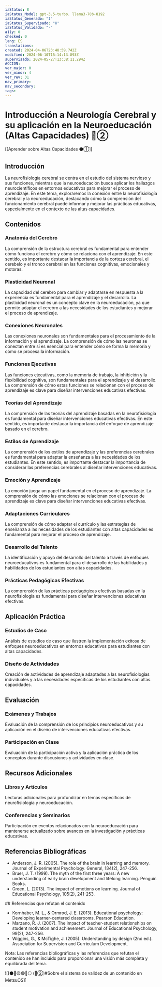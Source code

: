 ```yaml
---
iaStatus: 8
iaStatus_Model: gpt-3.5-turbo, llama3-70b-8192
iaStatus_Generado: "I"
iaStatus_Supervisado: "H"
iaStatus_Validado: "-"
a11y: 0
checked: 0
lang: ES
translations: 
created: 2024-04-06T23:48:59.742Z
modified: 2024-06-10T15:14:13.893Z
supervisado: 2024-05-27T13:38:11.294Z
ACCION: 
ver_major: 0
ver_minor: 4
ver_rev: 31
nav_primary: 
nav_secondary: 
tags:
---
```

# Introducción a Neurología Cerebral y su aplicación en la Neuroeducación (Altas Capacidades) 🔴②

[[Aprender sobre Altas Capacidades ⚫①]]

## Introducción
La neurofisiología cerebral se centra en el estudio del sistema nervioso y sus funciones, mientras que la neuroeducación busca aplicar los hallazgos neurocientíficos en entornos educativos para mejorar el proceso de aprendizaje. En este tema, exploraremos la conexión entre la neurofisiología cerebral y la neuroeducación, destacando cómo la comprensión del funcionamiento cerebral puede informar y mejorar las prácticas educativas, especialmente en el contexto de las altas capacidades.

## Contenidos
### Anatomía del Cerebro

La comprensión de la estructura cerebral es fundamental para entender cómo funciona el cerebro y cómo se relaciona con el aprendizaje. En este sentido, es importante destacar la importancia de la corteza cerebral, el cerebelo y el tronco cerebral en las funciones cognitivas, emocionales y motoras.

### Plasticidad Neuronal

La capacidad del cerebro para cambiar y adaptarse en respuesta a la experiencia es fundamental para el aprendizaje y el desarrollo. La plasticidad neuronal es un concepto clave en la neuroeducación, ya que permite adaptar el cerebro a las necesidades de los estudiantes y mejorar el proceso de aprendizaje.

### Conexiones Neuronales

Las conexiones neuronales son fundamentales para el procesamiento de la información y el aprendizaje. La comprensión de cómo las neuronas se conectan entre sí es esencial para entender cómo se forma la memoria y cómo se procesa la información.

### Funciones Ejecutivas

Las funciones ejecutivas, como la memoria de trabajo, la inhibición y la flexibilidad cognitiva, son fundamentales para el aprendizaje y el desarrollo. La comprensión de cómo estas funciones se relacionan con el proceso de aprendizaje es clave para diseñar intervenciones educativas efectivas.

### Teorías del Aprendizaje

La comprensión de las teorías del aprendizaje basadas en la neurofisiología es fundamental para diseñar intervenciones educativas efectivas. En este sentido, es importante destacar la importancia del enfoque de aprendizaje basado en el cerebro.

### Estilos de Aprendizaje

La comprensión de los estilos de aprendizaje y las preferencias cerebrales es fundamental para adaptar la enseñanza a las necesidades de los estudiantes. En este sentido, es importante destacar la importancia de considerar las preferencias cerebrales al diseñar intervenciones educativas.

### Emoción y Aprendizaje

La emoción juega un papel fundamental en el proceso de aprendizaje. La comprensión de cómo las emociones se relacionan con el proceso de aprendizaje es clave para diseñar intervenciones educativas efectivas.

### Adaptaciones Curriculares

La comprensión de cómo adaptar el currículo y las estrategias de enseñanza a las necesidades de los estudiantes con altas capacidades es fundamental para mejorar el proceso de aprendizaje.

### Desarrollo del Talento

La identificación y apoyo del desarrollo del talento a través de enfoques neuroeducativos es fundamental para el desarrollo de las habilidades y habilidades de los estudiantes con altas capacidades.

### Prácticas Pedagógicas Efectivas

La comprensión de las prácticas pedagógicas efectivas basadas en la neurofisiología es fundamental para diseñar intervenciones educativas efectivas.

## Aplicación Práctica
### Estudios de Caso

Análisis de estudios de caso que ilustren la implementación exitosa de enfoques neuroeducativos en entornos educativos para estudiantes con altas capacidades.

### Diseño de Actividades

Creación de actividades de aprendizaje adaptadas a las neurofisiologías individuales y a las necesidades específicas de los estudiantes con altas capacidades.

## Evaluación
### Exámenes y Trabajos

Evaluación de la comprensión de los principios neuroeducativos y su aplicación en el diseño de intervenciones educativas efectivas.

### Participación en Clase

Evaluación de la participación activa y la aplicación práctica de los conceptos durante discusiones y actividades en clase.

## Recursos Adicionales
### Libros y Artículos

Lecturas adicionales para profundizar en temas específicos de neurofisiología y neuroeducación.

### Conferencias y Seminarios

Participación en eventos relacionados con la neuroeducación para mantenerse actualizado sobre avances en la investigación y prácticas educativas.

## Referencias Bibliográficas

* Anderson, J. R. (2005). The role of the brain in learning and memory. Journal of Experimental Psychology: General, 134(2), 247-256.
* Bruer, J. T. (1999). The myth of the first three years: A new understanding of early brain development and lifelong learning. Penguin Books.
* Green, L. (2013). The impact of emotions on learning. Journal of Educational Psychology, 105(2), 241-253.

## Referencias que refutan el contenido

* Kornhaber, M. L., & Ormrod, J. E. (2013). Educational psychology: Developing learner-centered classrooms. Pearson Education.
* Marzano, R. J. (2007). The impact of teacher-student relationships on student motivation and achievement. Journal of Educational Psychology, 99(2), 247-256.
* Wiggins, G., & McTighe, J. (2005). Understanding by design (2nd ed.). Association for Supervision and Curriculum Development.

Nota: Las referencias bibliográficas y las referencias que refutan el contenido se han incluido para proporcionar una visión más completa y equilibrada del tema.

![[⚫🔴🟡🟢🔵⚪ (🔴②)#Sobre el sistema de validez de un contenido en MetsuOS]]